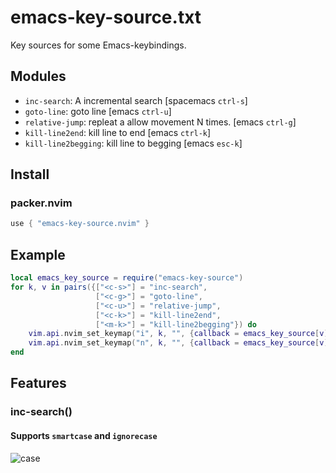 # emacs-key-source.txt

Key sources for some Emacs-keybindings.

## Modules

- `inc-search`: A incremental search [spacemacs `ctrl-s`]
- `goto-line`: goto line [emacs `ctrl-u`]
- `relative-jump`: repleat a allow movement N times. [emacs `ctrl-g`]
- `kill-line2end`: kill line to end [emacs `ctrl-k`]
- `kill-line2begging`: kill line to begging [emacs `esc-k`]

## Install

### packer.nvim

```lua
use { "emacs-key-source.nvim" }
```

## Example

```lua
local emacs_key_source = require("emacs-key-source")
for k, v in pairs({["<c-s>"] = "inc-search",
                   ["<c-g>"] = "goto-line",
                   ["<c-u>"] = "relative-jump",
                   ["<c-k>"] = "kill-line2end",
                   ["<m-k>"] = "kill-line2begging"}) do
    vim.api.nvim_set_keymap("i", k, "", {callback = emacs_key_source[v], noremap = true, silent = true, desc = v})
    vim.api.nvim_set_keymap("n", k, "", {callback = emacs_key_source[v], noremap = true, silent = true, desc = v})
end
```

## Features

### inc-search()

#### Supports `smartcase` and `ignorecase`


![case](./images/case.gif)
